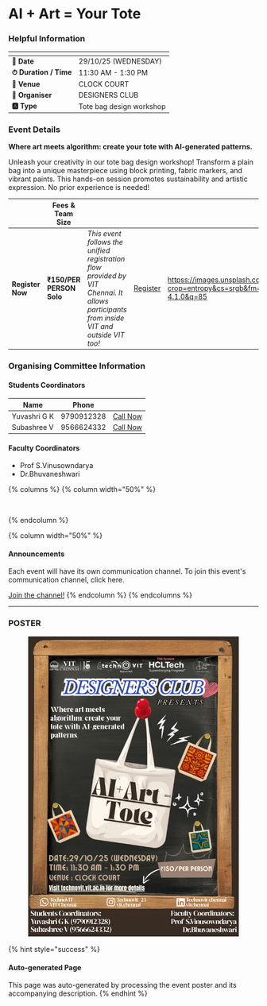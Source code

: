# AI + Art = Your Tote

### Helpful Information

<table data-view="cards"><thead><tr><th></th><th></th></tr></thead><tbody><tr><td><strong>📅 Date</strong></td><td>29/10/25 (WEDNESDAY)</td></tr><tr><td><strong>⏱ Duration / Time</strong></td><td>11:30 AM - 1:30 PM</td></tr><tr><td><strong>📍 Venue</strong></td><td>CLOCK COURT</td></tr><tr><td><strong>👤 Organiser</strong></td><td>DESIGNERS CLUB</td></tr><tr><td><strong>🅰️ Type</strong></td><td>Tote bag design workshop</td></tr></tbody></table>

### Event Details

**Where art meets algorithm: create your tote with AI-generated patterns.**

Unleash your creativity in our tote bag design workshop! Transform a plain bag into a unique masterpiece using block printing, fabric markers, and vibrant paints. This hands-on session promotes sustainability and artistic expression. No prior experience is needed!

<table data-card-size="large" data-view="cards" data-full-width="false"><thead><tr><th></th><th>Fees &#x26; Team Size</th><th></th><th></th><th data-hidden data-card-cover data-type="image">Cover image</th></tr></thead><tbody><tr><td><h4>Register Now</h4></td><td><strong>₹150/PER PERSON</strong><br><strong>Solo</strong></td><td><em>This event follows the unified registration flow provided by VIT Chennai. It allows participants from inside VIT and outside VIT too!</em></td><td><a href="httpss://chennaievents.vit.ac.in/technovit/" class="button primary" data-icon="rocket-launch">Register</a></td><td><a href="httpss://images.unsplash.com/photo-1607000975574-0b425df6975a?crop=entropy&#x26;cs=srgb&#x26;fm=jpg&#x26;ixid=M3wxOTcwMjR8MHwxfHNlYXJjaHwxfHxnbyUyMGZvciUyMGl0fGVufDB8fHx8MTc2MTMwMTA2N3ww&#x26;ixlib=rb-4.1.0&#x26;q=85">httpss://images.unsplash.com/photo-1607000975574-0b425df6975a?crop=entropy&#x26;cs=srgb&#x26;fm=jpg&#x26;ixid=M3wxOTcwMjR8MHwxfHNlYXJjaHwxfHxnbyUyMGZvciUyMGl0fGVufDB8fHx8MTc2MTMwMTA2N3ww&#x26;ixlib=rb-4.1.0&#x26;q=85</a></td></tr></tbody></table>

### Organising Committee Information

#### Students Coordinators

<table data-card-size="large" data-view="cards"><thead><tr><th>Name</th><th>Phone</th><th></th></tr></thead><tbody><tr><td>Yuvashri G K</td><td>9790912328</td><td><a href="tel:9790912328" class="button secondary">Call Now</a></td></tr><tr><td>Subashree V</td><td>9566624332</td><td><a href="tel:9566624332" class="button secondary">Call Now</a></td></tr></tbody></table>

#### Faculty Coordinators

* Prof S.Vinusowndarya
* Dr.Bhuvaneshwari

{% columns %}
{% column width="50%" %}
<figure><img src="httpss://images.unsplash.com/photo-1650897877751-4446f52a0cb3?crop=entropy&#x26;cs=srgb&#x26;fm=jpg&#x26;ixid=M3wxOTcwMjR8MHwxfHNlYXJjaHw2fHxhbm5vdW5jZW1lbnR8ZW58MHx8fHwxNzYxMjQ2MzUxfDA&#x26;ixlib=rb-4.1.0&#x26;q=85" alt=""><figcaption></figcaption></figure>
{% endcolumn %}

{% column width="50%" %}
#### Announcements

Each event will have its own communication channel. To join this event's communication channel, click here.

<a href="httpss://chennaievents.vit.ac.in/technovit/" class="button primary" data-icon="bullhorn">Join the channel!</a>
{% endcolumn %}
{% endcolumns %}

***

### POSTER

<figure><img src="../../.gitbook/assets/image (3).png" alt=""><figcaption></figcaption></figure>

{% hint style="success" %}
#### Auto-generated Page

This page was auto-generated by processing the event poster and its accompanying description.
{% endhint %}
